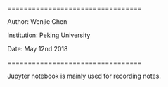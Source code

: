 =================================

Author: Wenjie Chen

Institution: Peking University

Date: May 12nd 2018

=================================

Jupyter notebook is mainly used for recording notes.
